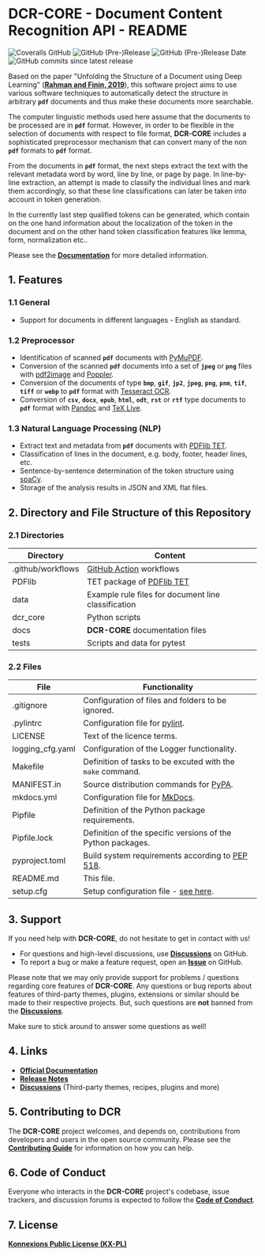 # DCR-CORE - Document Content Recognition API - README

![Coveralls GitHub](https://img.shields.io/coveralls/github/KonnexionsGmbH/dcr-core.svg)
![GitHub (Pre-)Release](https://img.shields.io/github/v/release/KonnexionsGmbH/dcr-core?include_prereleases)
![GitHub (Pre-)Release Date](https://img.shields.io/github/release-date-pre/KonnexionsGmbh/dcr-core)
![GitHub commits since latest release](https://img.shields.io/github/commits-since/KonnexionsGmbH/dcr-core/0.9.7)

Based on the paper "Unfolding the Structure of a Document using Deep Learning" (**[Rahman and Finin, 2019](https://arxiv.org/abs/1910.03678)**), this software project aims to use various software techniques to automatically detect the structure in arbitrary **`pdf`** documents and thus make these documents more searchable.

The computer linguistic methods used here assume that the documents to be processed are in **`pdf`** format.
However, in order to be flexible in the selection of documents with respect to file format, **DCR-CORE** includes a sophisticated preprocessor mechanism that can convert many of the non **`pdf`** formats to **`pdf`** format.

From the documents in **`pdf`** format, the next steps extract the text with the relevant metadata word by word, line by line, or page by page. In line-by-line extraction, an attempt is made to classify the individual lines and mark them accordingly, so that these line classifications can later be taken into account in token generation.

In the currently last step qualified tokens can be generated, which contain on the one hand information about the localization of the token in the document and on the other hand token classification features like lemma, form, normalization etc..

Please see the **[Documentation](https://konnexionsgmbh.github.io/dcr-core)** for more detailed information.

## 1. Features

### 1.1 General 
 
- Support for documents in different languages - English as standard.

### 1.2 Preprocessor 

- Identification of scanned **`pdf`** documents with [PyMuPDF](https://pymupdf.readthedocs.io/en/latest/module.html).
- Conversion of the scanned **`pdf`** documents into a set of **`jpeg`** or **`png`** files with [pdf2image](https://pypi.org/project/pdf2image) and [Poppler](https://poppler.freedesktop.org).
- Conversion of the documents of type **`bmp`**, **`gif`**, **`jp2`**, **`jpeg`**, **`png`**, **`pnm`**, **`tif`**, **`tiff`** or **`webp`** to **`pdf`** format with [Tesseract OCR](https://github.com/tesseract-ocr/tesseract).
- Conversion of **`csv`**, **`docx`**, **`epub`**, **`html`**, **`odt`**, **`rst`** or **`rtf`** type documents to **`pdf`** format with [Pandoc](https://pandoc.org) and [TeX Live](https://www.tug.org/texlive).

### 1.3 Natural Language Processing (NLP) 

- Extract text and metadata from **`pdf`** documents with [PDFlib TET](https://www.pdflib.com/products/tet/).
- Classification of lines in the document, e.g. body, footer, header lines, etc.
- Sentence-by-sentence determination of the token structure using [spaCy](https://spacy.io).
- Storage of the analysis results in JSON and XML flat files.

## 2. Directory and File Structure of this Repository

### 2.1 Directories

| Directory         | Content                                                           |
|-------------------|-------------------------------------------------------------------|
| .github/workflows | [GitHub Action](https://github.com/actions) workflows             |
| PDFlib            | TET package of [PDFlib TET](https://www.pdflib.com/products/tet/) |
| data              | Example rule files for document line classification               |
| dcr_core          | Python scripts                                                    |
| docs              | **DCR-CORE** documentation files                                  |
| tests             | Scripts and data for pytest                                       |

### 2.2 Files

| File             | Functionality                                                                                              |
|------------------|------------------------------------------------------------------------------------------------------------|
| .gitignore       | Configuration of files and folders to be ignored.                                                          |
| .pylintrc        | Configuration file for [pylint](https://github.com/PyCQA/pylint).                                          |
| LICENSE          | Text of the licence terms.                                                                                 |
| logging_cfg.yaml | Configuration of the Logger functionality.                                                                 |
| Makefile         | Definition of tasks to be excuted with the `make` command.                                                 |
| MANIFEST.in      | Source distribution commands for [PyPA](https://packaging.python.org/en/latest/guides/using-manifest-in/). |
| mkdocs.yml       | Configuration file for [MkDocs](https://github.com/mkdocs/mkdocs/).                                        |
| Pipfile          | Definition of the Python package requirements.                                                             |
| Pipfile.lock     | Definition of the specific versions of the Python packages.                                                |
| pyproject.toml   | Build system requirements according to [PEP 518](https://peps.python.org/pep-0518/).                       |
| README.md        | This file.                                                                                                 |
| setup.cfg        | Setup configuration file - [see here](https://setuptools.pypa.io/en/latest/setuptools.html).               |

## 3. Support

If you need help with **DCR-CORE**, do not hesitate to get in contact with us!

- For questions and high-level discussions, use **[Discussions](https://github.com/KonnexionsGmbH/dcr-core/discussions)** on GitHub.
- To report a bug or make a feature request, open an **[Issue](https://github.com/KonnexionsGmbH/dcr-core/issues)** on GitHub.

Please note that we may only provide support for problems / questions regarding core features of **DCR-CORE**.
Any questions or bug reports about features of third-party themes, plugins, extensions or similar should be made to their respective projects. 
But, such questions are **not** banned from the **[Discussions](https://github.com/KonnexionsGmbH/dcr-core/discussions)**.

Make sure to stick around to answer some questions as well!

## 4. Links

- **[Official Documentation](https://konnexionsgmbh.github.io/dcr-core)**
- **[Release Notes](https://konnexionsgmbh.github.io/dcr-core/release_notes)**
- **[Discussions](https://github.com/KonnexionsGmbH/dcr-core/discussions)** (Third-party themes, recipes, plugins and more)

## 5. Contributing to DCR

The **DCR-CORE** project welcomes, and depends on, contributions from developers and users in the open source community. 
Please see the **[Contributing Guide](https://konnexionsgmbh.github.io/dcr-core/contributing)** for
information on how you can help.

## 6. Code of Conduct

Everyone who interacts in the **DCR-CORE** project's codebase, issue trackers, and discussion forums is expected to follow the **[Code of Conduct](https://konnexionsgmbh.github.io/dcr-core/code_of_conduct)**.

## 7. License

**[Konnexions Public License (KX-PL)](https://konnexionsgmbh.github.io/dcr-core/license)**

